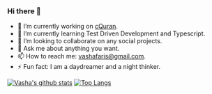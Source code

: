 ### Hi there 👋

- 🙌 I’m currently working on [cQuran](https://play.google.com/store/apps/details?id=com.cquran&hl=en).
- 🌱 I’m currently learning Test Driven Development and Typescript.
- 👯 I’m looking to collaborate on any social projects.
- 💬 Ask me about anything you want.
- 📫 How to reach me: vashafaris@gmail.com.
- ⚡ Fun fact: I am a daydreamer and a night thinker.


[![Vasha's github stats](https://github-readme-stats.vercel.app/api?username=vashafaris)](https://github.com/vashafaris/github-readme-stats)
[![Top Langs](https://github-readme-stats.vercel.app/api/top-langs/?username=vashafaris&layout=compact)](https://github.com/vashafaris/github-readme-stats)
